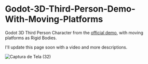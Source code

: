 # Godot-3D-Third-Person-Demo-With-Moving-Platforms
Godot 3D Third Person Character from the [official demo](https://github.com/godotengine/godot-demo-projects/tree/master/3d/platformer), with moving platforms as Rigid Bodies.

I'll update this page soon with a video and more descriptions.

![Captura de Tela (32)](https://user-images.githubusercontent.com/22160489/153642892-1ac96723-6ab4-446b-8c40-fd78d6897301.png)
